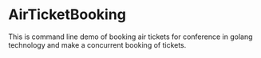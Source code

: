 # AirTicketBooking
This is command line demo of booking air tickets for conference in golang technology and make a concurrent booking of tickets.
